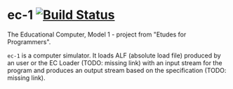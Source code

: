 # ec-1 [![Build Status](https://travis-ci.com/hryniuk/ec.svg?token=hH6LPCLCyUFneJpS1zdy&branch=master)](https://travis-ci.com/hryniuk/ec)

The Educational Computer, Model 1 - project from "Etudes for Programmers".

`ec-1` is a computer simulator. It loads ALF (absolute load file) produced
by an user or the EC Loader (TODO: missing link) with an input stream for
the program and produces an output stream based on the specification (TODO:
missing link).


